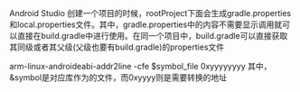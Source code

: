 Android Studio 创建一个项目的时候，rootProject下面会生成gradle.properties和local.properties文件。其中，gradle.properties中的内容不需要显示调用就可以直接在build.gradle中进行使用。在同一个项目中，build.gradle可以直接获取其同级或者其父级(父级也要有build.gradle)的properties文件

arm-linux-androideabi-addr2line -cfe $symbol_file 0xyyyyyyyy
其中，&symbol是对应库作为的文件，而0xyyyy则是需要转换的地址




